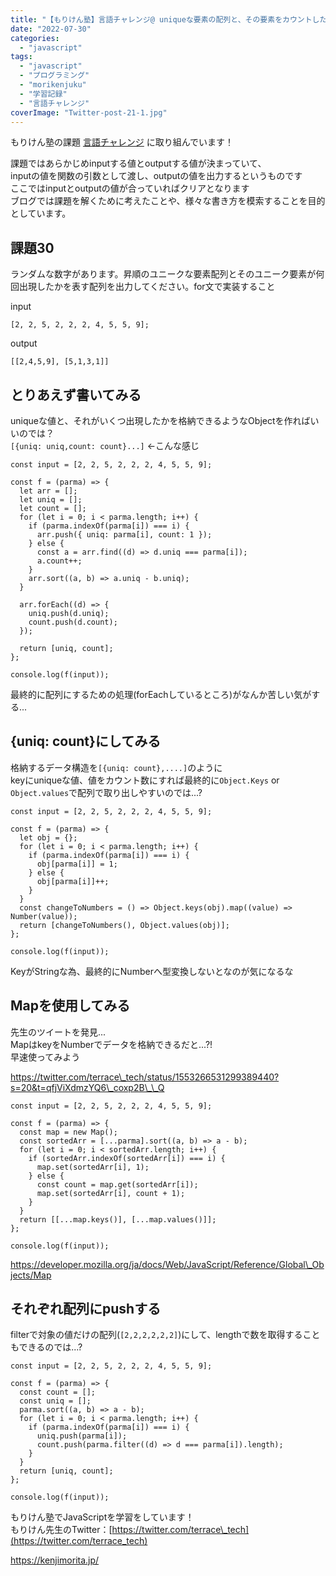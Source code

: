 ```yaml
---
title: "【もりけん塾】言語チャレンジ@￼uniqueな要素の配列と、その要素をカウントした配列をつくる"
date: "2022-07-30"
categories: 
  - "javascript"
tags: 
  - "javascript"
  - "プログラミング"
  - "morikenjuku"
  - "学習記録"
  - "言語チャレンジ"
coverImage: "Twitter-post-21-1.jpg"
---
```


もりけん塾の課題 [言語チャレンジ](https://github.com/kenmori/handsonFrontend/blob/master/work/basic/Work.md) に取り組んでいます！

課題ではあらかじめinputする値とoutputする値が決まっていて、  
inputの値を関数の引数として渡し、outputの値を出力するというものです  
ここではinputとoutputの値が合っていればクリアとなります  
ブログでは課題を解くために考えたことや、様々な書き方を模索することを目的としています。

## 課題30

ランダムな数字があります。昇順のユニークな要素配列とそのユニーク要素が何回出現したかを表す配列を出力してください。for文で実装すること

input

```
[2, 2, 5, 2, 2, 2, 4, 5, 5, 9];
```

output

```
[[2,4,5,9], [5,1,3,1]]
```

## とりあえず書いてみる

uniqueな値と、それがいくつ出現したかを格納できるようなObjectを作ればいいのでは？  
`[{uniq: uniq,count: count}...]` ←こんな感じ

```
const input = [2, 2, 5, 2, 2, 2, 4, 5, 5, 9];

const f = (parma) => {
  let arr = [];
  let uniq = [];
  let count = [];
  for (let i = 0; i < parma.length; i++) {
    if (parma.indexOf(parma[i]) === i) {
      arr.push({ uniq: parma[i], count: 1 });
    } else {
      const a = arr.find((d) => d.uniq === parma[i]);
      a.count++;
    }
    arr.sort((a, b) => a.uniq - b.uniq);
  }

  arr.forEach((d) => {
    uniq.push(d.uniq);
    count.push(d.count);
  });

  return [uniq, count];
};

console.log(f(input));
```

最終的に配列にするための処理(forEachしているところ)がなんか苦しい気がする...

## {uniq: count}にしてみる

格納するデータ構造を`[{uniq: count},....]`のように  
keyにuniqueな値、値をカウント数にすれば最終的に`Object.Keys` or `Object.values`で配列で取り出しやすいのでは...?

```
const input = [2, 2, 5, 2, 2, 2, 4, 5, 5, 9];

const f = (parma) => {
  let obj = {};
  for (let i = 0; i < parma.length; i++) {
    if (parma.indexOf(parma[i]) === i) {
      obj[parma[i]] = 1;
    } else {
      obj[parma[i]]++;
    }
  }
  const changeToNumbers = () => Object.keys(obj).map((value) => Number(value));
  return [changeToNumbers(), Object.values(obj)];
};

console.log(f(input));
```

KeyがStringな為、最終的にNumberへ型変換しないとなのが気になるな

## Mapを使用してみる

先生のツイートを発見...  
MapはkeyをNumberでデータを格納できるだと...?!  
早速使ってみよう

https://twitter.com/terrace\_tech/status/1553266531299389440?s=20&t=qfjViXdmzYQ6\_coxp2B\_\_Q

```
const input = [2, 2, 5, 2, 2, 2, 4, 5, 5, 9];

const f = (parma) => {
  const map = new Map();
  const sortedArr = [...parma].sort((a, b) => a - b);
  for (let i = 0; i < sortedArr.length; i++) {
    if (sortedArr.indexOf(sortedArr[i]) === i) {
      map.set(sortedArr[i], 1);
    } else {
      const count = map.get(sortedArr[i]);
      map.set(sortedArr[i], count + 1);
    }
  }
  return [[...map.keys()], [...map.values()]];
};

console.log(f(input));
```

https://developer.mozilla.org/ja/docs/Web/JavaScript/Reference/Global\_Objects/Map

## それぞれ配列にpushする

filterで対象の値だけの配列(`[2,2,2,2,2,2]`)にして、lengthで数を取得することもできるのでは...?

```
const input = [2, 2, 5, 2, 2, 2, 4, 5, 5, 9];

const f = (parma) => {
  const count = [];
  const uniq = [];
  parma.sort((a, b) => a - b);
  for (let i = 0; i < parma.length; i++) {
    if (parma.indexOf(parma[i]) === i) {
      uniq.push(parma[i]);
      count.push(parma.filter((d) => d === parma[i]).length);
    }
  }
  return [uniq, count];
};

console.log(f(input));
```

もりけん塾でJavaScriptを学習をしています！  
もりけん先生のTwitter：[https://twitter.com/terrace\_tech](https://twitter.com/terrace_tech)

https://kenjimorita.jp/
